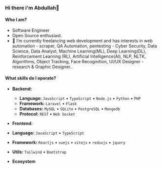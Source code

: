 ### Hi there i'm Abdullah👋 

#### Who I am?
- Software Engineer
- Open Source enthusiast.
- 🔭 I’m currently freelancing web development and has interests in web automation - scraper, QA Automation, pentesting - Cyber Security, Data Science, Data Analyst, Machine Learning(ML), Deep Learning(DL), Reinforcement Learning (RL), Artificial Intelligence(AI), NLP, NLTK, Algorithms, Object Tracking, Face Recoginition, UI/UX Designer - research & Graphic Designer..


#### What skills do I operate?

- **Backend:**
  - **Language:** `JavaScript` • `TypeScript` • `Node.js` • `Python` • `PHP`
  - **Framework:** `Laravel` • `Flask`
  - **Databases:** `MySQL` • `SQLite` • `PostgreSQL` • `Mongodb`
  - **Protocol:** `REST` • `Web Socket`
  
- **Frontend:**
 - **Language:** `JavaScript` • `TypeScript`
 - **Framework:** `Reactjs` • `vuejs` • `vitejs` • `reduxjs` • `jquery`
 - **Utils:** `Tailwind` • `Bootstrap`


- **Ecosystem**
